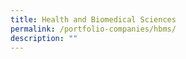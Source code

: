 ```yaml
---
title: Health and Biomedical Sciences
permalink: /portfolio-companies/hbms/
description: ""
---
```

<link rel="stylesheet" href="/sgds.css"/>
<div id="companies-result" style="display: flex; flex-wrap: wrap; padding: 10px">
</div>
<script src="/sectorFilter.js"></script>
